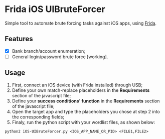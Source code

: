 # Frida iOS UIBruteForcer

Simple tool to automate brute forcing tasks against iOS apps, using [Frida](https://www.frida.re).

## Features

- [x] Bank branch/account enumeration;
- [ ] General login/password brute force [working].

## Usage

1. First, connect an iOS device (with Frida installed) through USB;
2. Define your own match-replace placeholders in the **Requirements** section of the javascript file;
3. Define your **success conditions' function** in the **Requirements** section of the javascript file;
4. Open the target app and type the placeholders you chose at step 2 into the corresponding fields;
5. Finaly, run the python script with your wordlist files, as shown below:
```
python2 iOS-UIBruteForcer.py <IOS_APP_NAME_OR_PID> <FILE1,FILE2>
```
